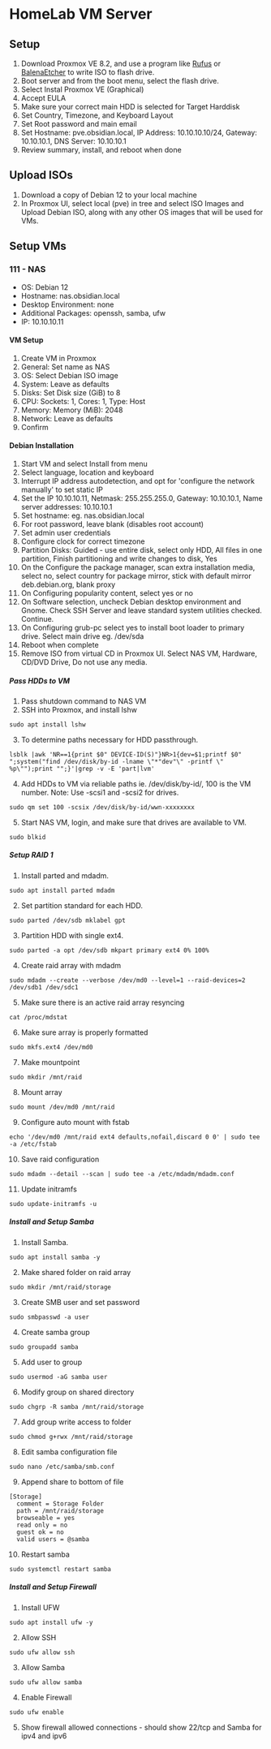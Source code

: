 # HomeLab VM Server

## Setup

1. Download Proxmox VE 8.2, and use a program like [Rufus](https://rufus.ie/en/) or [BalenaEtcher](https://etcher.balena.io/) to write ISO to flash drive.
2. Boot server and from the boot menu, select the flash drive.
3. Select Instal Proxmox VE (Graphical)
4. Accept EULA
5. Make sure your correct main HDD is selected for Target Harddisk
6. Set Country, Timezone, and Keyboard Layout
7. Set Root password and main email
8. Set Hostname: pve.obsidian.local, IP Address: 10.10.10.10/24, Gateway: 10.10.10.1, DNS Server: 10.10.10.1
9. Review summary, install, and reboot when done

## Upload ISOs

1. Download a copy of Debian 12 to your local machine
2. In Proxmox UI, select local (pve) in tree and select ISO Images and Upload Debian ISO, along with any other OS images that will be used for VMs.

## Setup VMs

### 111 - NAS

- OS: Debian 12
- Hostname: nas.obsidian.local
- Desktop Environment: none
- Additional Packages: openssh, samba, ufw
- IP: 10.10.10.11

#### VM Setup

1. Create VM in Proxmox
2. General: Set name as NAS
3. OS: Select Debian ISO image
4. System: Leave as defaults
5. Disks: Set Disk size (GiB) to 8
6. CPU: Sockets: 1, Cores: 1, Type: Host
7. Memory: Memory (MiB): 2048
8. Network: Leave as defaults
9. Confirm

#### Debian Installation

1. Start VM and select Install from menu
2. Select language, location and keyboard
3. Interrupt IP address autodetection, and opt for 'configure the network manually' to set static IP
4. Set the IP 10.10.10.11, Netmask: 255.255.255.0, Gateway: 10.10.10.1, Name server addresses: 10.10.10.1
5. Set hostname: eg. nas.obsidian.local
6. For root password, leave blank (disables root account)
7. Set admin user credentials
8. Configure clock for correct timezone
9. Partition Disks: Guided - use entire disk, select only HDD, All files in one partition, Finish partitioning and write changes to disk, Yes
10. On the Configure the package manager, scan extra installation media, select no, select country for package mirror, stick with default mirror deb.debian.org, blank proxy
11. On Configuring popularity content, select yes or no
12. On Software selection, uncheck Debian desktop environment and Gnome. Check SSH Server and leave standard system utilities checked. Continue.
13. On Configuring grub-pc select yes to install boot loader to primary drive. Select main drive eg. /dev/sda
14. Reboot when complete
15. Remove ISO from virtual CD in Proxmox UI. Select NAS VM, Hardware, CD/DVD Drive, Do not use any media.

##### Pass HDDs to VM

1. Pass shutdown command to NAS VM
2. SSH into Proxmox, and install lshw

`sudo apt install lshw`

3. To determine paths necessary for HDD passthrough.

`lsblk |awk 'NR==1{print $0" DEVICE-ID(S)"}NR>1{dev=$1;printf $0" ";system("find /dev/disk/by-id -lname \"*"dev"\" -printf \" %p\"");print "";}'|grep -v -E 'part|lvm'`

4. Add HDDs to VM via reliable paths ie. /dev/disk/by-id/, 100 is the VM number. Note: Use -scsi1 and -scsi2 for drives.

`sudo qm set 100 -scsix /dev/disk/by-id/wwn-xxxxxxxx`

5. Start NAS VM, login, and make sure that drives are available to VM.

`sudo blkid`

##### Setup RAID 1

1. Install parted and mdadm.

`sudo apt install parted mdadm`

2. Set partition standard for each HDD.

`sudo parted /dev/sdb mklabel gpt`

3. Partition HDD with single ext4.

`sudo parted -a opt /dev/sdb mkpart primary ext4 0% 100%`

4. Create raid array with mdadm

`sudo mdadm --create --verbose /dev/md0 --level=1 --raid-devices=2 /dev/sdb1 /dev/sdc1`

5. Make sure there is an active raid array resyncing

`cat /proc/mdstat`

6. Make sure array is properly formatted

`sudo mkfs.ext4 /dev/md0`

7. Make mountpoint

`sudo mkdir /mnt/raid`

8. Mount array

`sudo mount /dev/md0 /mnt/raid`

9. Configure auto mount with fstab

`echo '/dev/md0 /mnt/raid ext4 defaults,nofail,discard 0 0' | sudo tee -a /etc/fstab`

10. Save raid configuration

`sudo mdadm --detail --scan | sudo tee -a /etc/mdadm/mdadm.conf`

11. Update initramfs

`sudo update-initramfs -u`

##### Install and Setup Samba

1. Install Samba.

`sudo apt install samba -y`

2. Make shared folder on raid array

`sudo mkdir /mnt/raid/storage`

3. Create SMB user and set password

`sudo smbpasswd -a user`

4. Create samba group

`sudo groupadd samba`

5. Add user to group

`sudo usermod -aG samba user`

6. Modify group on shared directory

`sudo chgrp -R samba /mnt/raid/storage`

7. Add group write access to folder

`sudo chmod g+rwx /mnt/raid/storage`

8. Edit samba configuration file

`sudo nano /etc/samba/smb.conf`

9. Append share to bottom of file

```
[Storage]
  comment = Storage Folder
  path = /mnt/raid/storage
  browseable = yes
  read only = no
  guest ok = no
  valid users = @samba
```

10. Restart samba

`sudo systemctl restart samba`

##### Install and Setup Firewall

1. Install UFW

`sudo apt install ufw -y`

2. Allow SSH

`sudo ufw allow ssh`

3. Allow Samba

`sudo ufw allow samba`

4. Enable Firewall

`sudo ufw enable`

5. Show firewall allowed connections - should show 22/tcp and Samba for ipv4 and ipv6
